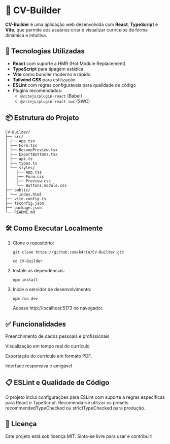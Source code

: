 # 🧰 CV-Builder

**CV-Builder** é uma aplicação web desenvolvida com **React**, **TypeScript** e **Vite**, que permite aos usuários criar e visualizar currículos de forma dinâmica e intuitiva.

## 🚀 Tecnologias Utilizadas

- **React** com suporte a HMR (Hot Module Replacement)
- **TypeScript** para tipagem estática
- **Vite** como bundler moderno e rápido
- **Tailwind CSS** para estilização
- **ESLint** com regras configuráveis para qualidade de código
- Plugins recomendados:
  - `@vitejs/plugin-react` (Babel)
  - `@vitejs/plugin-react-swc` (SWC)

## 📦 Estrutura do Projeto
```
CV-Builder/
├── src/
│ ├── App.tsx 
│ ├── Form.tsx
│ ├── ResumePreview.tsx
│ ├── ExportButtons.tsx
│ ├── api.ts
│ ├── types.ts 
│ └── styles/ 
│    ├── App.css 
│    ├── Form.css 
│    ├── Preview.css 
│    └── Buttons.module.css
├── public/ 
│ └── index.html
├── vite.config.ts 
├── tsconfig.json
├── package.json 
└── README.md
```


## 🛠️ Como Executar Localmente

1. Clone o repositório:
   
   `git clone https://github.com/k4rin/CV-Builder.git`
   
    `cd CV-Builder`

2. Instale as dependências:
   
    `npm install`

3. Inicie o servidor de desenvolvimento:

   `npm run dev`
  
    Acesse http://localhost:5173 no navegador.

## ✅ Funcionalidades
Preenchimento de dados pessoais e profissionais

Visualização em tempo real do currículo

Exportação do currículo em formato PDF.

Interface responsiva e amigável

## 📋 ESLint e Qualidade de Código
O projeto inclui configurações para ESLint com suporte a regras específicas para React e TypeScript. Recomenda-se utilizar os presets recommendedTypeChecked ou strictTypeChecked para produção.

## 📄 Licença
Este projeto está sob licença MIT. Sinta-se livre para usar e contribuir!


